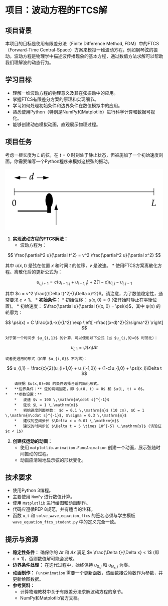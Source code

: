 # 项目：波动方程的FTCS解

## 项目背景

本项目的目标是使用有限差分法（Finite Difference Method, FDM）中的FTCS（Forward-Time Central-Space）方案来模拟一维波动方程，例如钢琴弦的振动。波动方程是物理学中描述波传播现象的基本方程，通过数值方法求解可以帮助我们理解波的动态行为。

## 学习目标

*   理解一维波动方程的物理意义及其在弦振动中的应用。
*   掌握FTCS有限差分方案的原理和实现细节。
*   学习如何处理初始条件和边界条件在数值模拟中的应用。
*   熟悉使用Python（特别是NumPy和Matplotlib）进行科学计算和数据可视化。
*   能够创建动态模拟动画，直观展示物理过程。

## 项目任务

考虑一根长度为 $L$ 的弦，在 $t=0$ 时刻处于静止状态，但被施加了一个初始速度剖面。你需要编写一个Python程序来模拟这根弦的振动。

![钢琴弦振动示意图](piano.png)

1.  **实现波动方程的FTCS解法：**
    *   波动方程为：
    
$$ \frac{\partial^2 u}{\partial t^2} = v^2 \frac{\partial^2 u}{\partial x^2} $$

其中 $u(x, t)$ 是弦在位置 $x$ 和时间 $t$ 的位移，$v$ 是波速。
    *   使用FTCS方案离散化方程。离散化后的更新公式为：
    
$$ u_{i,j+1} = c(u_{i+1,j} + u_{i-1,j}) + 2(1-c)u_{i,j} - u_{i,j-1} $$

其中 $c = v^2 \frac{(\Delta t)^2}{(\Delta x)^2}$。请注意，为了数值稳定性，通常要求 $c < 1$。
    *   **初始条件：**
        *   初始位移： $u(x, 0) = 0$ (弦开始时静止在平衡位置)。
        *   初始速度： $\frac{\partial u}{\partial t}(x, 0) = \psi(x)$，其中 $\psi(x)$ 的轮廓为：
        
$$ \psi(x) = C \frac{x(L-x)}{L^2} \exp \left[ -\frac{(x-d)^2}{2\sigma^2} \right] $$

    对于第一个时间步 $u_{i,1}$ 的计算，可以使用以下公式（当 $u_{i,0}=0$ 时简化）：
            
$$ u_{i,1} = \psi(x_i) \Delta t $$

    或者更通用的形式（如果 $u_{i,0}$ 不为零）：
        
$$ u_{i,1} = \frac{c}{2}(u_{i+1,0} + u_{i-1,0}) + (1-c)u_{i,0} + \psi(x_i)\Delta t $$

        请根据 $u(x,0)=0$ 的条件选择合适的简化形式。
    *   **边界条件：** 弦的两端固定，即 $u(0, t) = 0$ 和 $u(L, t) = 0$。
    *   **参数设置：**
        *   波速 $v = 100 \,\mathrm{m\cdot s}^{-1}$
        *   弦长 $L = 1 \,\mathrm{m}$
        *   初始速度剖面参数： $d = 0.1 \,\mathrm{m}$ (10 cm), $C = 1 \,\mathrm{m\cdot s}^{-1}$, $\sigma = 0.3 \,\mathrm{m}$
        *   建议的空间步长 $\Delta x = 0.01 \,\mathrm{m}$
        *   建议的时间步长 $\Delta t = 5 \times 10^{-5} \,\mathrm{s}$ (请验证 $c < 1$)

2.  **创建弦运动的动画：**
    *   使用 `matplotlib.animation.FuncAnimation` 创建一个动画，展示弦随时间振动的过程。
    *   动画应清晰地显示弦的形状变化。

## 技术要求

*   使用Python 3编程。
*   主要使用 `NumPy` 进行数值计算。
*   使用 `Matplotlib` 进行绘图和动画制作。
*   代码应遵循PEP 8规范，并有适当的注释。
*   函数 `u_t` 和 `solve_wave_equation_ftcs` 的签名必须与学生模板 `wave_equation_ftcs_student.py` 中的定义完全一致。

## 提示与资源

*   **稳定性条件：** 确保你的 $\Delta t$ 和 $\Delta x$ 满足 $v \frac{\Delta t}{\Delta x} < 1$ (即 $c < 1$)，否则数值解可能会发散。
*   **边界条件处理：** 在迭代过程中，始终保持 $u_{0,j}$ 和 $u_{N_x,j}$ 为零。
*   **动画制作：** `FuncAnimation` 需要一个更新函数，该函数接受帧数作为参数，并更新绘图数据。
*   **参考资料：**
    *   计算物理教材中关于有限差分法求解波动方程的章节。
    *   NumPy和Matplotlib官方文档。
